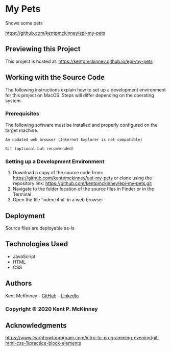 <!-- Category: Epicodus;HTML/CSS/JS -->
# My Pets

Shows some pets

https://github.com/kentpmckinney/epi-my-pets

## Previewing this Project

This project is hosted at: https://kentpmckinney.github.io/epi-my-pets

## Working with the Source Code

The following instructions explain how to set up a development environment for this project on MacOS. Steps will differ depending on the operating system.

### Prerequisites

The following software must be installed and properly configured on the target machine. 

```
An updated web browser (Internet Explorer is not compatible)
```
```
Git (optional but recommended)
```

### Setting up a Development Environment

1. Download a copy of the source code from: https://github.com/kentpmckinney/epi-my-pets
   or clone using the repository link: https://github.com/kentpmckinney/epi-my-pets.git
2. Navigate to the folder location of the source files in Finder or in the Terminal
3. Open the file 'index.html' in a web browser

## Deployment

Source files are deployable as-is

## Technologies Used

* JavaScript
* HTML
* CSS

## Authors

Kent McKinney - [GitHub](https://github.com/kentpmckinney) - [LinkedIn](https://www.linkedin.com/in/kentpmckinney/)

### Copyright &copy; 2020 Kent P. McKinney

## Acknowledgments

https://www.learnhowtoprogram.com/intro-to-programming-evening/git-html-css-1/practice-block-elements
